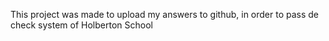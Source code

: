 This project was made to upload my answers to github, in order to pass de check system of Holberton School